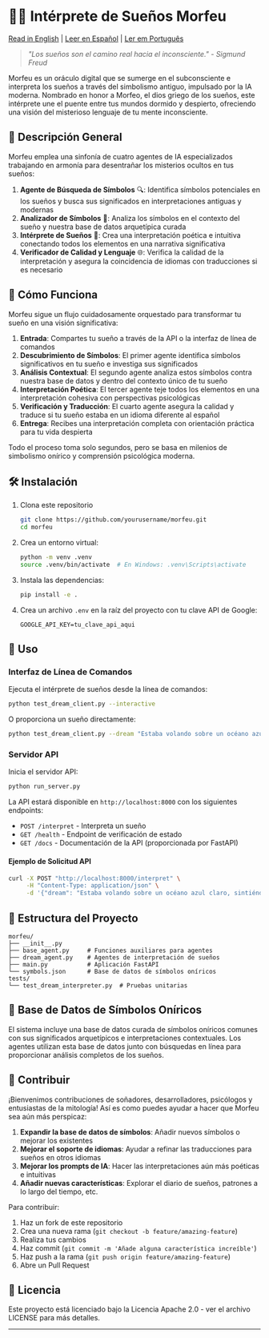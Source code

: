 # 🌙✨ Intérprete de Sueños Morfeu

[Read in English](README.md) | [Leer en Español](README.es.md) | [Ler em Português](README.pt-br.md)

> *"Los sueños son el camino real hacia el inconsciente." - Sigmund Freud*

Morfeu es un oráculo digital que se sumerge en el subconsciente e interpreta los sueños a través del simbolismo antiguo, impulsado por la IA moderna. Nombrado en honor a Morfeo, el dios griego de los sueños, este intérprete une el puente entre tus mundos dormido y despierto, ofreciendo una visión del misterioso lenguaje de tu mente inconsciente.

## 🔮 Descripción General

Morfeu emplea una sinfonía de cuatro agentes de IA especializados trabajando en armonía para desentrañar los misterios ocultos en tus sueños:

1. **Agente de Búsqueda de Símbolos** 🔍: Identifica símbolos potenciales en los sueños y busca sus significados en interpretaciones antiguas y modernas
2. **Analizador de Símbolos** 🧩: Analiza los símbolos en el contexto del sueño y nuestra base de datos arquetípica curada
3. **Intérprete de Sueños** 📜: Crea una interpretación poética e intuitiva conectando todos los elementos en una narrativa significativa
4. **Verificador de Calidad y Lenguaje** 🌐: Verifica la calidad de la interpretación y asegura la coincidencia de idiomas con traducciones si es necesario

## 🌊 Cómo Funciona

Morfeu sigue un flujo cuidadosamente orquestado para transformar tu sueño en una visión significativa:

1. **Entrada**: Compartes tu sueño a través de la API o la interfaz de línea de comandos
2. **Descubrimiento de Símbolos**: El primer agente identifica símbolos significativos en tu sueño e investiga sus significados
3. **Análisis Contextual**: El segundo agente analiza estos símbolos contra nuestra base de datos y dentro del contexto único de tu sueño
4. **Interpretación Poética**: El tercer agente teje todos los elementos en una interpretación cohesiva con perspectivas psicológicas
5. **Verificación y Traducción**: El cuarto agente asegura la calidad y traduce si tu sueño estaba en un idioma diferente al español
6. **Entrega**: Recibes una interpretación completa con orientación práctica para tu vida despierta

Todo el proceso toma solo segundos, pero se basa en milenios de simbolismo onírico y comprensión psicológica moderna.

## 🛠️ Instalación

1. Clona este repositorio
   ```bash
   git clone https://github.com/yourusername/morfeu.git
   cd morfeu
   ```

2. Crea un entorno virtual:
   ```bash
   python -m venv .venv
   source .venv/bin/activate  # En Windows: .venv\Scripts\activate
   ```

3. Instala las dependencias:
   ```bash
   pip install -e .
   ```

4. Crea un archivo `.env` en la raíz del proyecto con tu clave API de Google:
   ```
   GOOGLE_API_KEY=tu_clave_api_aqui
   ```

## 🚀 Uso

### Interfaz de Línea de Comandos

Ejecuta el intérprete de sueños desde la línea de comandos:

```bash
python test_dream_client.py --interactive
```

O proporciona un sueño directamente:

```bash
python test_dream_client.py --dream "Estaba volando sobre un océano azul claro, sintiéndome libre y en paz."
```

### Servidor API

Inicia el servidor API:

```bash
python run_server.py
```

La API estará disponible en `http://localhost:8000` con los siguientes endpoints:
- `POST /interpret` - Interpreta un sueño
- `GET /health` - Endpoint de verificación de estado
- `GET /docs` - Documentación de la API (proporcionada por FastAPI)

#### Ejemplo de Solicitud API

```bash
curl -X POST "http://localhost:8000/interpret" \
     -H "Content-Type: application/json" \
     -d '{"dream": "Estaba volando sobre un océano azul claro, sintiéndome libre y en paz."}'
```

## 📁 Estructura del Proyecto

```
morfeu/
├── __init__.py
├── base_agent.py     # Funciones auxiliares para agentes
├── dream_agent.py    # Agentes de interpretación de sueños
├── main.py           # Aplicación FastAPI
└── symbols.json      # Base de datos de símbolos oníricos
tests/
└── test_dream_interpreter.py  # Pruebas unitarias
```

## 💎 Base de Datos de Símbolos Oníricos

El sistema incluye una base de datos curada de símbolos oníricos comunes con sus significados arquetípicos e interpretaciones contextuales. Los agentes utilizan esta base de datos junto con búsquedas en línea para proporcionar análisis completos de los sueños.

## 🤝 Contribuir

¡Bienvenimos contribuciones de soñadores, desarrolladores, psicólogos y entusiastas de la mitología! Así es como puedes ayudar a hacer que Morfeu sea aún más perspicaz:

1. **Expandir la base de datos de símbolos**: Añadir nuevos símbolos o mejorar los existentes
2. **Mejorar el soporte de idiomas**: Ayudar a refinar las traducciones para sueños en otros idiomas
3. **Mejorar los prompts de IA**: Hacer las interpretaciones aún más poéticas e intuitivas
4. **Añadir nuevas características**: Explorar el diario de sueños, patrones a lo largo del tiempo, etc.

Para contribuir:
1. Haz un fork de este repositorio
2. Crea una nueva rama (`git checkout -b feature/amazing-feature`)
3. Realiza tus cambios
4. Haz commit (`git commit -m 'Añade alguna característica increíble'`)
5. Haz push a la rama (`git push origin feature/amazing-feature`)
6. Abre un Pull Request

## 📜 Licencia

Este proyecto está licenciado bajo la Licencia Apache 2.0 - ver el archivo LICENSE para más detalles.

--- 